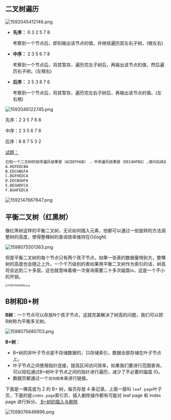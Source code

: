 ## 二叉树遍历

![1592045412146.png](https://blog-07.oss-cn-guangzhou.aliyuncs.com/picBak/1592045412146.png)

- **先序：** 6 3 2 5 7 8

  考察到一个节点后，即刻输出该节点的值，并继续遍历其左右子树。(根左右)

   

- **中序：** 2 3 5 6 7 8

  考察到一个节点后，将其暂存，遍历完左子树后，再输出该节点的值，然后遍历右子树。(左根右)

- **后序：** 2 5 3 8 7 6

  考察到一个节点后，将其暂存，遍历完左右子树后，再输出该节点的值。(左右根)

![1592046122745.png](https://blog-07.oss-cn-guangzhou.aliyuncs.com/picBak/1592046122745.png)

先序：2 3 5 7 6 8

中序：2 3 5 6 7 8

后序：6 8 7 5 3 2





[试题：](https://www.nowcoder.com/questionTerminal/6ab87beb7e4a4b1e810088dbbb423ba7)

```markdown
已知一个二叉树的前序遍历结果是（ACDEFHGB） ，中序遍历结果是（DECAHFBG）,请问后续遍历结果是（）。
A.HGFEDCBA
B.EDCHBGFA
C.BGFHEDCA
D.EDCBGHFA
E.BEGHDFCA
F.BGHFEDCA
```



![1592147667847.png](https://blog-07.oss-cn-guangzhou.aliyuncs.com/picBak/1592147667847.png)

## 平衡二叉树（红黑树）

像红黑树这样的平衡二叉树，无论如何插入元素，他都可以通过一些旋转的方法调整树的高度，使得整棵树的查询效率维持在O(logN)

![1598075501363.png](https://blog-07.oss-cn-guangzhou.aliyuncs.com/picBak/1598075501363.png)

但是平衡二叉树的每个节点只有两个孩子节点，如果一张表的数据量特别大，整棵树的高度也会随之上升。一个千万级别的表如果用平衡二叉树作为索引的话，树高将会达到二十多层。这也就意味着做一次查询需要二十多次磁盘io，这是一个不小的开销。

<img src="https://gitee.com/linqin07/pic/raw/master/1598075680703.png" alt="1598076649896.png" style="zoom:50%;">

## B树和B+树

**B树**：一个节点可以存放N个孩子节点，这就完美解决了树高的问题，我们可以把B树称为平衡多叉树。

![1598075680703.png](https://blog-07.oss-cn-guangzhou.aliyuncs.com/picBak/1598075680703.png)

**B+树**：

- 
  B+树的非叶子节点是不存储数据的，只存储索引，数据全部存储在叶子节点上。
- 叶子节点之间使用指针连接，提高区间访问效率。如果我们要进行范围查询，可以轻松通过B+树叶子节点之间的指针进行遍历，减少了不必要的磁盘 IO。
- 数据页都通过一个`双向链表`来进行链接。

下面是一棵高度为 2 的 B+ 树，每页存放 4 条记录。上面一层叫 `leaf page`叶子页，下面的是`index page`索引页，插入删除操作都有可能对 leaf page 和 index page 进行拆分。[ B+树的插入与删除](https://www.cnblogs.com/xibuhaohao/p/10910947.html)

![1598076649896.png](https://blog-07.oss-cn-guangzhou.aliyuncs.com/picBak/1598076649896.png)